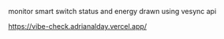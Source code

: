 monitor smart switch status and energy drawn using vesync api

https://vibe-check.adrianalday.vercel.app/
